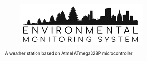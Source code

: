 <p align="center" style="text-align: center;">
<img src="https://github.com/Ewlbo/Environmental-Monitoring-System/blob/master/LOGO.png" width="80%">


A weather station based on Atmel ATmega328P microcontroller 

</p>

